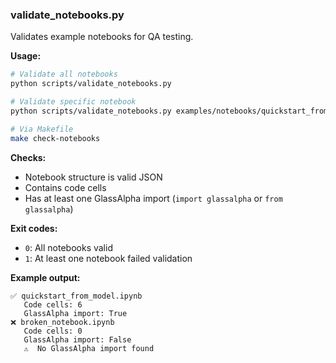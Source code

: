 
### validate_notebooks.py

Validates example notebooks for QA testing.

**Usage:**
```bash
# Validate all notebooks
python scripts/validate_notebooks.py

# Validate specific notebook
python scripts/validate_notebooks.py examples/notebooks/quickstart_from_model.ipynb

# Via Makefile
make check-notebooks
```

**Checks:**
- Notebook structure is valid JSON
- Contains code cells
- Has at least one GlassAlpha import (`import glassalpha` or `from glassalpha`)

**Exit codes:**
- `0`: All notebooks valid
- `1`: At least one notebook failed validation

**Example output:**
```
✅ quickstart_from_model.ipynb
   Code cells: 6
   GlassAlpha import: True
❌ broken_notebook.ipynb
   Code cells: 0
   GlassAlpha import: False
   ⚠️  No GlassAlpha import found
```
